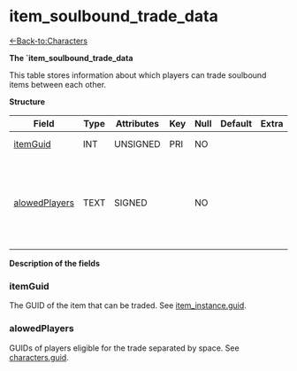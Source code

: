 # item\_soulbound\_trade\_data

[<-Back-to:Characters](database-characters.md)

**The \`item\_soulbound\_trade\_data**

This table stores information about which players can trade soulbound items between each other.

**Structure**

| Field              | Type | Attributes | Key | Null | Default | Extra  | Comment                                                                 |
| ------------------ | ---- | ---------- | --- | ---- | ------- | ------ | ----------------------------------------------------------------------- |
| [itemGuid][1]      | INT  | UNSIGNED   | PRI | NO   |         |        | Item GUID                                                               |
| [alowedPlayers][2] | TEXT | SIGNED     |     | NO   |         |        | Space separated GUID list of players who can receive this item in trade |

[1]: #itemguid
[2]: #alowedplayers

**Description of the fields**

### itemGuid

The GUID of the item that can be traded. See [item\_instance.guid](item_instance#guid).

### alowedPlayers

GUIDs of players eligible for the trade separated by space. See [characters.guid](characters#guid).